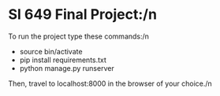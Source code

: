 # SI 649 Final Project:/n

To run the project type these commands:/n

* source bin/activate
* pip install requirements.txt
* python manage.py runserver

Then, travel to localhost:8000 in the browser of your choice./n
